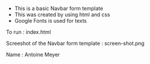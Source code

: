 - This is a basic Navbar form template
- This was created by using html and css
- Google Fonts is used for texts

To run : index.html

Screeshot of the Navbar form template : screen-shot.png

Name : Antoine Meyer
